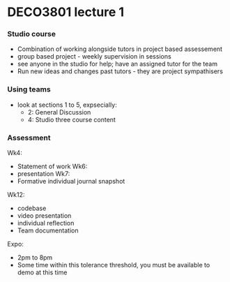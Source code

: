 # DECO3801 lecture 1

### Studio course
- Combination of working alongside tutors in project based assessement
- group based project - weekly supervision in sessions
- see anyone in the studio for help; have an assigned tutor for the team
- Run new ideas and changes past tutors - they are project sympathisers

### Using teams
  - look at sections 1 to 5, expsecially:
    - 2: General Discussion
    - 4: Studio three course content

### Assessment
Wk4:
- Statement of work
Wk6:
- presentation
Wk7:
- Formative individual journal snapshot

Wk12:
- codebase
- video presentation 
- individual reflection
- Team documentation

Expo:
- 2pm to 8pm
- Some time within this tolerance threshold, you must be available to demo at this time